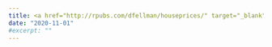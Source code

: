 ```yaml
---
title: <a href="http://rpubs.com/dfellman/houseprices/" target="_blank">Predicting house prices using machine learning</a>
date: "2020-11-01"
#excerpt: ""
---
```


